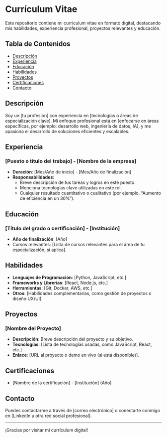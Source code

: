 # Currículum Vitae

Este repositorio contiene mi currículum vitae en formato digital, destacando mis habilidades, experiencia profesional, proyectos relevantes y educación.

## Tabla de Contenidos
- [Descripción](#descripción)
- [Experiencia](#experiencia)
- [Educación](#educación)
- [Habilidades](#habilidades)
- [Proyectos](#proyectos)
- [Certificaciones](#certificaciones)
- [Contacto](#contacto)

## Descripción
Soy un [tu profesión] con experiencia en [tecnologías o áreas de especialización clave]. Mi enfoque profesional está en [enfocarse en áreas específicas, por ejemplo: desarrollo web, ingeniería de datos, IA], y me apasiona el desarrollo de soluciones eficientes y escalables.

## Experiencia
### [Puesto o título del trabajo] - [Nombre de la empresa]
- **Duración**: [Mes/Año de inicio] - [Mes/Año de finalización]
- **Responsabilidades**:
  - Breve descripción de tus tareas y logros en este puesto.
  - Menciona tecnologías clave utilizadas en este rol.
  - Cualquier resultado cuantitativo o cualitativo (por ejemplo, “Aumento de eficiencia en un 30%”).



## Educación
### [Título del grado o certificación] - [Institución]
- **Año de finalización**: [Año]
- Cursos relevantes: [Lista de cursos relevantes para el área de tu especialización, si aplica].



## Habilidades
- **Lenguajes de Programación**: [Python, JavaScript, etc.]
- **Frameworks y Librerías**: [React, Node.js, etc.]
- **Herramientas**: [Git, Docker, AWS, etc.]
- **Otros**: [Habilidades complementarias, como gestión de proyectos o diseño UX/UI].

## Proyectos
### [Nombre del Proyecto]
- **Descripción**: Breve descripción del proyecto y su objetivo.
- **Tecnologías**: [Lista de tecnologías usadas, como JavaScript, React, etc.]
- **Enlace**: [URL al proyecto o demo en vivo (si está disponible)].

## Certificaciones
- [Nombre de la certificación] - [Institución] (Año)

## Contacto
Puedes contactarme a través de [correo electrónico] o conectarte conmigo en [LinkedIn u otra red social profesional].

---

¡Gracias por visitar mi currículum digital!
